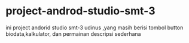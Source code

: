# project-androd-studio-smt-3
ini project andorid studio smt-3 udinus ,yang masih berisi tombol button biodata,kalkulator, dan permainan descripsi sederhana
